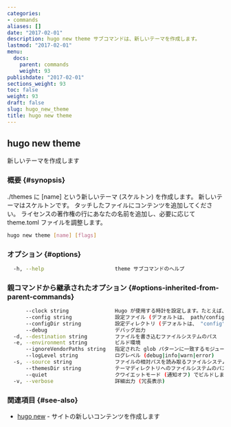 ```yaml
---
categories:
- commands
aliases: []
date: "2017-02-01"
description: hugo new theme サブコマンドは、新しいテーマを作成します。
lastmod: "2017-02-01"
menu:
  docs:
    parent: commands
    weight: 93
publishdate: "2017-02-01"
sections_weight: 93
toc: false
weight: 93
draft: false
slug: hugo_new_theme
title: hugo new theme
---
```

## hugo new theme

新しいテーマを作成します

### 概要 {#synopsis}

./themes に [name] という新しいテーマ (スケルトン) を作成します。
新しいテーマはスケルトンです。 タッチしたファイルにコンテンツを追加してください。 
ライセンスの著作権の行にあなたの名前を追加し、必要に応じて theme.toml ファイルを調整します。

```bash
hugo new theme [name] [flags]
```

### オプション {#options}

```bash
  -h, --help                       theme サブコマンドのヘルプ
```

### 親コマンドから継承されたオプション {#options-inherited-from-parent-commands}

```bash
      --clock string               Hugo が使用する時計を設定します。たとえば、--clock 2021-11-06T22:30:00.00+09:00
      --config string              設定ファイル (デフォルトは、 path/config.yaml|json|toml)
      --configDir string           設定ディレクトリ (デフォルトは、 "config")
      --debug                      デバッグ出力
  -d, --destination string         ファイルを書き込むファイルシステムのパス
  -e, --environment string         ビルド環境
      --ignoreVendorPaths string   指定された glob パターンに一致するモジュールパスの _vendor を無視します
      --logLevel string            ログレベル (debug|info|warn|error)
  -s, --source string              ファイルの相対パスを読み取るファイルシステムのパス
      --themesDir string           テーマディレクトリへのファイルシステムのパス
      --quiet                      クワイエットモード (通知オフ) でビルドします
  -v, --verbose                    詳細出力 (冗長表示)
```

### 関連項目 {#see-also}

* [hugo new](/commands/hugo_new/)	 - サイトの新しいコンテンツを作成します

